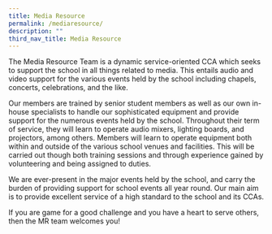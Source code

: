 ```yaml
---
title: Media Resource
permalink: /mediaresource/
description: ""
third_nav_title: Media Resource
---
```

The Media Resource Team is a dynamic service-oriented CCA which seeks to support the school in all things related to media. This entails audio and video support for the various events held by the school including chapels, concerts, celebrations, and the like.

Our members are trained by senior student members as well as our own in-house specialists to handle our sophisticated equipment and provide support for the numerous events held by the school. Throughout their term of service, they will learn to operate audio mixers, lighting boards, and projectors, among others. Members will learn to operate equipment both within and outside of the various school venues and facilities. This will be carried out though both training sessions and through experience gained by volunteering and being assigned to duties.

We are ever-present in the major events held by the school, and carry the burden of providing support for school events all year round. Our main aim is to provide excellent service of a high standard to the school and its CCAs.

If you are game for a good challenge and you have a heart to serve others, then the MR team welcomes you!